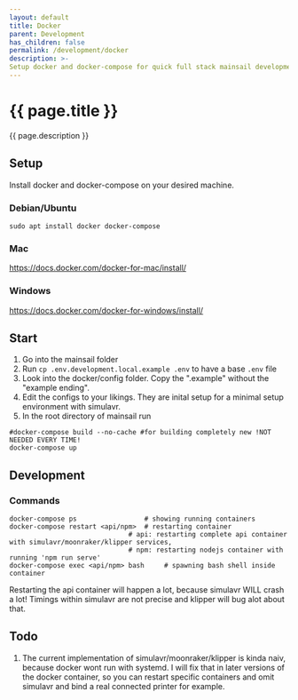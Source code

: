 ```yaml
---
layout: default
title: Docker
parent: Development
has_children: false
permalink: /development/docker
description: >-
Setup docker and docker-compose for quick full stack mainsail development with simulavr without any real printer
---
```


# {{ page.title }}
{{ page.description }}

## Setup
Install docker and docker-compose on your desired machine.

### Debian/Ubuntu
```shell
sudo apt install docker docker-compose
```
### Mac
https://docs.docker.com/docker-for-mac/install/
### Windows
https://docs.docker.com/docker-for-windows/install/

## Start
1. Go into the mainsail folder
2. Run `cp .env.development.local.example .env` to have a base `.env` file
3. Look into the docker/config folder. Copy the ".example" without the "example ending".
4. Edit the configs to your likings. They are inital setup for a minimal setup environment with simulavr.
5. In the root directory of mainsail run
```shell
#docker-compose build --no-cache #for building completely new !NOT NEEDED EVERY TIME!
docker-compose up
```

## Development
### Commands
```shell
docker-compose ps                 # showing running containers
docker-compose restart <api/npm>  # restarting container
                              # api: restarting complete api container with simulavr/moonraker/klipper services,
                              # npm: restarting nodejs container with running 'npm run serve' 
docker-compose exec <api/npm> bash     # spawning bash shell inside container
```
Restarting the api container will happen a lot, because simulavr WILL crash a lot! Timings within simulavr are not precise and klipper will bug alot about that.
## Todo
1. The current implementation of simulavr/moonraker/klipper is kinda naiv, because docker wont run with systemd.
   I will fix that in later versions of the docker container, so you can restart specific containers and omit simulavr and bind a real connected printer for example.
